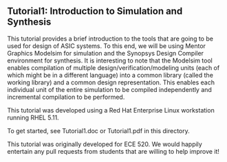 ## Tutorial1: Introduction to Simulation and Synthesis

This tutorial provides a brief introduction to the tools that are going to
be used for design of ASIC systems.  To this end, we will be using Mentor
Graphics Modelsim for simulation and the Synopsys Design Compiler
environment for synthesis.  It is interesting to note that the Modelsim tool
enables compilation of multiple design/verification/modeling units (each of
which might be in a different language) into a common library (called the
working library) and a common design representation.  This enables each
individual unit of the entire simulation to be compiled independently and
incremental compilation to be performed.

This tutorial was developed using a Red Hat Enterprise Linux workstation
running RHEL 5.11.

To get started, see Tutorial1.doc or Tutorial1.pdf in this directory.

This tutorial was originally developed for ECE 520.  We would happily
entertain any pull requests from students that are willing to help improve
it!
